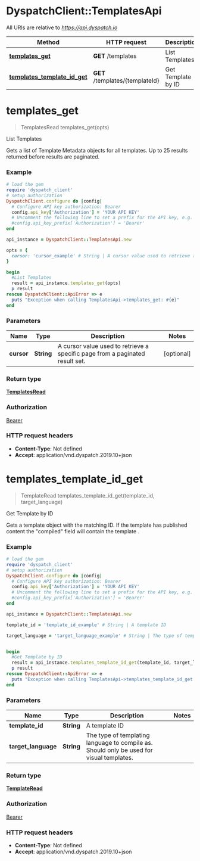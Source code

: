 # DyspatchClient::TemplatesApi

All URIs are relative to *https://api.dyspatch.io*

Method | HTTP request | Description
------------- | ------------- | -------------
[**templates_get**](TemplatesApi.md#templates_get) | **GET** /templates | List Templates
[**templates_template_id_get**](TemplatesApi.md#templates_template_id_get) | **GET** /templates/{templateId} | Get Template by ID


# **templates_get**
> TemplatesRead templates_get(opts)

List Templates

Gets a list of Template Metadata objects for all templates. Up to 25 results returned before results are paginated.

### Example
```ruby
# load the gem
require 'dyspatch_client'
# setup authorization
DyspatchClient.configure do |config|
  # Configure API key authorization: Bearer
  config.api_key['Authorization'] = 'YOUR API KEY'
  # Uncomment the following line to set a prefix for the API key, e.g. 'Bearer' (defaults to nil)
  #config.api_key_prefix['Authorization'] = 'Bearer'
end

api_instance = DyspatchClient::TemplatesApi.new

opts = { 
  cursor: 'cursor_example' # String | A cursor value used to retrieve a specific page from a paginated result set.
}

begin
  #List Templates
  result = api_instance.templates_get(opts)
  p result
rescue DyspatchClient::ApiError => e
  puts "Exception when calling TemplatesApi->templates_get: #{e}"
end
```

### Parameters

Name | Type | Description  | Notes
------------- | ------------- | ------------- | -------------
 **cursor** | **String**| A cursor value used to retrieve a specific page from a paginated result set. | [optional] 

### Return type

[**TemplatesRead**](TemplatesRead.md)

### Authorization

[Bearer](../README.md#Bearer)

### HTTP request headers

 - **Content-Type**: Not defined
 - **Accept**: application/vnd.dyspatch.2019.10+json



# **templates_template_id_get**
> TemplateRead templates_template_id_get(template_id, target_language)

Get Template by ID

Gets a template object with the matching ID. If the template has published content the "compiled" field will contain the template .

### Example
```ruby
# load the gem
require 'dyspatch_client'
# setup authorization
DyspatchClient.configure do |config|
  # Configure API key authorization: Bearer
  config.api_key['Authorization'] = 'YOUR API KEY'
  # Uncomment the following line to set a prefix for the API key, e.g. 'Bearer' (defaults to nil)
  #config.api_key_prefix['Authorization'] = 'Bearer'
end

api_instance = DyspatchClient::TemplatesApi.new

template_id = 'template_id_example' # String | A template ID

target_language = 'target_language_example' # String | The type of templating language to compile as. Should only be used for visual templates.


begin
  #Get Template by ID
  result = api_instance.templates_template_id_get(template_id, target_language)
  p result
rescue DyspatchClient::ApiError => e
  puts "Exception when calling TemplatesApi->templates_template_id_get: #{e}"
end
```

### Parameters

Name | Type | Description  | Notes
------------- | ------------- | ------------- | -------------
 **template_id** | **String**| A template ID | 
 **target_language** | **String**| The type of templating language to compile as. Should only be used for visual templates. | 

### Return type

[**TemplateRead**](TemplateRead.md)

### Authorization

[Bearer](../README.md#Bearer)

### HTTP request headers

 - **Content-Type**: Not defined
 - **Accept**: application/vnd.dyspatch.2019.10+json



